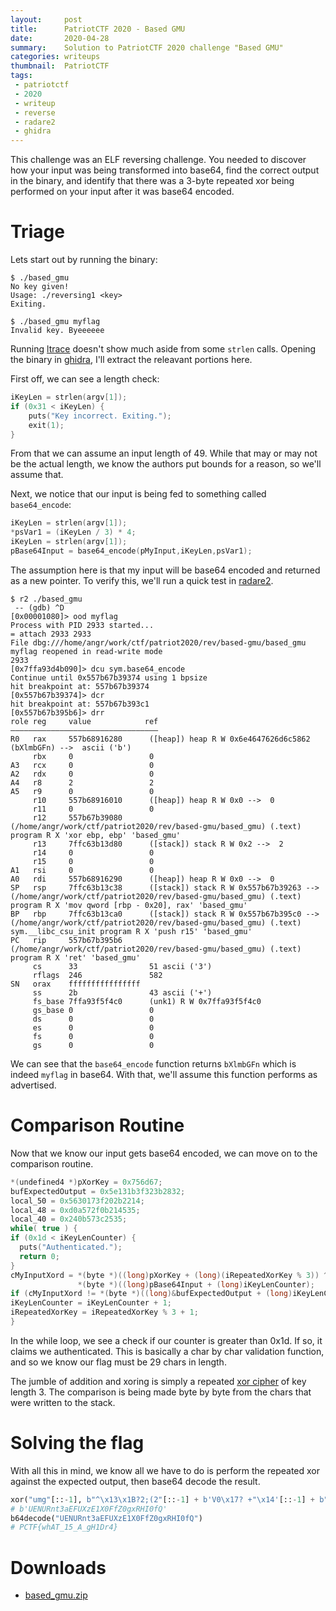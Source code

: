 ```yaml
---
layout:     post
title:      PatriotCTF 2020 - Based GMU
date:       2020-04-28
summary:    Solution to PatriotCTF 2020 challenge "Based GMU"
categories: writeups
thumbnail:  PatriotCTF
tags:
 - patriotctf
 - 2020
 - writeup
 - reverse
 - radare2
 - ghidra
---
```


This challenge was an ELF reversing challenge. You needed to discover how your
input was being transformed into base64, find the correct output in the binary,
and identify that there was a 3-byte repeated xor being performed on your input
after it was base64 encoded.

# Triage

Lets start out by running the binary:

```raw
$ ./based_gmu 
No key given!
Usage: ./reversing1 <key>
Exiting.

$ ./based_gmu myflag
Invalid key. Byeeeeee
```

Running [ltrace][ltrace] doesn't show much aside from some `strlen` calls.
Opening the binary in [ghidra][ghidra], I'll extract the releavant portions
here.

First off, we can see a length check:

```c
iKeyLen = strlen(argv[1]);
if (0x31 < iKeyLen) {
    puts("Key incorrect. Exiting.");
    exit(1);
}
```

From that we can assume an input length of 49. While that may or may not be the
actual length, we know the authors put bounds for a reason, so we'll assume
that.

Next, we notice that our input is being fed to something called
`base64_encode`:

```c
iKeyLen = strlen(argv[1]);
*psVar1 = (iKeyLen / 3) * 4;
iKeyLen = strlen(argv[1]);
pBase64Input = base64_encode(pMyInput,iKeyLen,psVar1);
```

The assumption here is that my input will be base64 encoded and returned as a
new pointer. To verify this, we'll run a quick test in [radare2][radare2].

```raw
$ r2 ./based_gmu
 -- (gdb) ^D
[0x00001080]> ood myflag
Process with PID 2933 started...
= attach 2933 2933
File dbg:///home/angr/work/ctf/patriot2020/rev/based-gmu/based_gmu  myflag reopened in read-write mode
2933
[0x7ffa93d4b090]> dcu sym.base64_encode 
Continue until 0x557b67b39374 using 1 bpsize
hit breakpoint at: 557b67b39374
[0x557b67b39374]> dcr
hit breakpoint at: 557b67b393c1
[0x557b67b395b6]> drr
role reg     value            ref
―――――――――――――――――――――――――――――――――
R0   rax     557b68916280      ([heap]) heap R W 0x6e4647626d6c5862 (bXlmbGFn) -->  ascii ('b')
     rbx     0                 0
A3   rcx     0                 0
A2   rdx     0                 0
A4   r8      2                 2
A5   r9      0                 0
     r10     557b68916010      ([heap]) heap R W 0x0 -->  0
     r11     0                 0
     r12     557b67b39080      (/home/angr/work/ctf/patriot2020/rev/based-gmu/based_gmu) (.text) program R X 'xor ebp, ebp' 'based_gmu'
     r13     7ffc63b13d80      ([stack]) stack R W 0x2 -->  2
     r14     0                 0
     r15     0                 0
A1   rsi     0                 0
A0   rdi     557b68916290      ([heap]) heap R W 0x0 -->  0
SP   rsp     7ffc63b13c38      ([stack]) stack R W 0x557b67b39263 -->  (/home/angr/work/ctf/patriot2020/rev/based-gmu/based_gmu) (.text) program R X 'mov qword [rbp - 0x20], rax' 'based_gmu'
BP   rbp     7ffc63b13ca0      ([stack]) stack R W 0x557b67b395c0 -->  (/home/angr/work/ctf/patriot2020/rev/based-gmu/based_gmu) (.text) sym.__libc_csu_init program R X 'push r15' 'based_gmu'
PC   rip     557b67b395b6      (/home/angr/work/ctf/patriot2020/rev/based-gmu/based_gmu) (.text) program R X 'ret' 'based_gmu'
     cs      33                51 ascii ('3')
     rflags  246               582
SN   orax    ffffffffffffffff 
     ss      2b                43 ascii ('+')
     fs_base 7ffa93f5f4c0      (unk1) R W 0x7ffa93f5f4c0
     gs_base 0                 0
     ds      0                 0
     es      0                 0
     fs      0                 0
     gs      0                 0

```

We can see that the `base64_encode` function returns `bXlmbGFn` which is indeed
`myflag` in base64. With that, we'll assume this function performs as
advertised.

# Comparison Routine

Now that we know our input gets base64 encoded, we can move on to the
comparison routine.

```c
*(undefined4 *)pXorKey = 0x756d67;
bufExpectedOutput = 0x5e131b3f323b2832;
local_50 = 0x5630173f202b2214;
local_48 = 0xd0a572f0b214535;
local_40 = 0x240b573c2535;
while( true ) {
if (0x1d < iKeyLenCounter) {
  puts("Authenticated.");
  return 0;
}
cMyInputXord = *(byte *)((long)pXorKey + (long)(iRepeatedXorKey % 3)) ^
               *(byte *)((long)pBase64Input + (long)iKeyLenCounter);
if (cMyInputXord != *(byte *)((long)&bufExpectedOutput + (long)iKeyLenCounter)) break;
iKeyLenCounter = iKeyLenCounter + 1;
iRepeatedXorKey = iRepeatedXorKey % 3 + 1;
}
```

In the while loop, we see a check if our counter is greater than 0x1d. If so,
it claims we authenticated. This is basically a char by char validation
function, and so we know our flag must be 29 chars in length.

The jumble of addition and xoring is simply a repeated [xor cipher][xor
cipher] of key length 3. The comparison is being made byte by byte from the
chars that were written to the stack.

# Solving the flag

With all this in mind, we know all we have to do is perform the repeated xor
against the expected output, then base64 decode the result.

```python
xor("umg"[::-1], b"^\x13\x1B?2;(2"[::-1] + b'V0\x17? +"\x14'[::-1] + b"5E!\v/W\n\r5%<W\v$")
# b'UENURnt3aEFUXzE1X0FfZ0gxRHI0fQ'
b64decode("UENURnt3aEFUXzE1X0FfZ0gxRHI0fQ")
# PCTF{whAT_15_A_gH1Dr4}
```

# Downloads
- [based_gmu.zip](https://github.com/NoTeamName/CTF2020/blob/master/PatriotCTF/rev/based_gmu/based_gmu.zip?raw=true)

[ltrace]: http://man7.org/linux/man-pages/man1/ltrace.1.html
[ghidra]: https://ghidra-sre.org/
[radare2]: https://rada.re/n/
[xor cipher]: https://en.wikipedia.org/wiki/XOR_cipher
